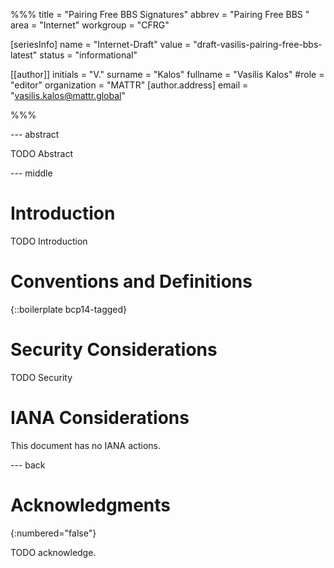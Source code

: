 %%%
title = "Pairing Free BBS Signatures"
abbrev = "Pairing Free BBS "
area = "Internet"
workgroup = "CFRG"

[seriesInfo]
name = "Internet-Draft"
value = "draft-vasilis-pairing-free-bbs-latest"
status = "informational"

[[author]]
initials = "V."
surname = "Kalos"
fullname = "Vasilis Kalos"
#role = "editor"
organization = "MATTR"
  [author.address]
  email = "vasilis.kalos@mattr.global"

%%%

--- abstract

TODO Abstract


--- middle

# Introduction

TODO Introduction


# Conventions and Definitions

{::boilerplate bcp14-tagged}


# Security Considerations

TODO Security


# IANA Considerations

This document has no IANA actions.


--- back

# Acknowledgments
{:numbered="false"}

TODO acknowledge.
